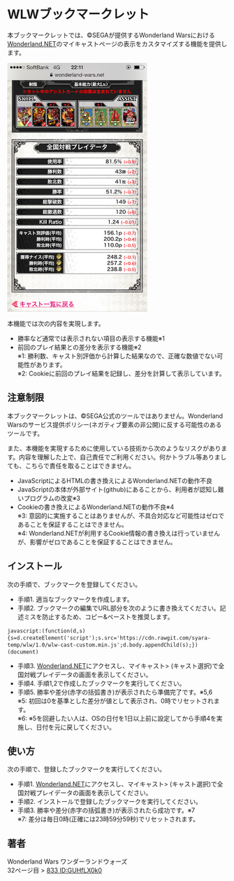 WLWブックマークレット
====

本ブックマークレットでは、&copy;SEGAが提供するWonderland Warsにおける[Wonderland.NET](https://wonderland-wars.net/)のマイキャストページの表示をカスタマイズする機能を提供します。

![SAMPLE](sample.png)

本機能では次の内容を実現します。
* 勝率など通常では表示されない項目の表示する機能※1  
* 前回のプレイ結果との差分を表示する機能※2  
※1: 勝利数、キャスト別評価から計算した結果なので、正確な数値でない可能性があります。  
※2: Cookieに前回のプレイ結果を記録し、差分を計算して表示しています。

## 注意制限

本ブックマークレットは、&copy;SEGA公式のツールではありません。Wonderland Warsのサービス提供ポリシー(ネガティブ要素の非公開)に反する可能性のあるツールです。

また、本機能を実現するために使用している技術から次のようなリスクがあります。内容を理解した上で、自己責任でご利用ください。何かトラブル等ありましても、こちらで責任を取ることはできません。

* JavaScriptによるHTMLの書き換えによるWonderland.NETの動作不良
* JavaScriptの本体が外部サイト(github)にあることから、利用者が認知し難いプログラムの改変※3  
* Cookieの書き換えによるWonderland.NETの動作不良※4  
※3: 意図的に実施することはありませんが、不具合対応など可能性はゼロであることを保証することはできません。  
※4: Wonderland.NETが利用するCookie情報の書き換えは行っていませんが、影響がゼロであることを保証することはできません。

## インストール

次の手順で、ブックマークを登録してください。

* 手順1. 適当なブックマークを作成します。
* 手順2. ブックマークの編集でURL部分を次のように書き換えてください。記述ミスを防止するため、コピー&ペーストを推奨します。  
```
javascript:(function(d,s){s=d.createElement('script');s.src='https://cdn.rawgit.com/syara-temp/wlw/1.0/wlw-cast-custom.min.js';d.body.appendChild(s);})(document)
```
* 手順3. [Wonderland.NET](https://wonderland-wars.net/)にアクセスし、マイキャスト> (キャスト選択)で全国対戦プレイデータの画面を表示してください。
* 手順4. 手順1,2で作成したブックマークを実行してください。  
* 手順5. 勝率や差分(赤字の括弧書き)が表示されたら準備完了です。※5,6  
※5: 初回は0を基準とした差分が値として表示され、0時でリセットされます。  
※6: ※5を回避したい人は、OSの日付を1日以上前に設定してから手順4を実施し、日付を元に戻してください。  

## 使い方

次の手順で、登録したブックマークを実行してください。

* 手順1. [Wonderland.NET](https://wonderland-wars.net/)にアクセスし、マイキャスト> (キャスト選択)で全国対戦プレイデータの画面を表示してください。  
* 手順2. インストールで登録したブックマークを実行してください。  
* 手順3. 勝率や差分(赤字の括弧書き)が表示されたら成功です。※7  
※7: 差分は毎日0時(正確には23時59分59秒)でリセットされます。

## 著者

Wonderland Wars ワンダーランドウォーズ  
32ページ目 > [833 ID:GUHfLX0k0](https://github.com/syara-temp/wlw)
